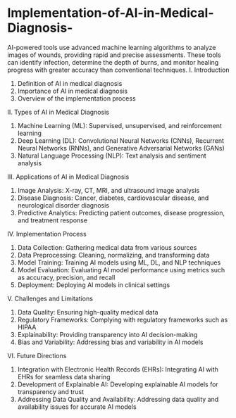 # Implementation-of-AI-in-Medical-Diagnosis-
AI-powered tools use advanced machine learning algorithms to analyze images of wounds, providing rapid and precise assessments. These tools can identify infection, determine the depth of burns, and monitor healing progress with greater accuracy than conventional techniques.
I. Introduction
1. Definition of AI in medical diagnosis
2. Importance of AI in medical diagnosis
3. Overview of the implementation process

II. Types of AI in Medical Diagnosis
1. Machine Learning (ML): Supervised, unsupervised, and reinforcement learning
2. Deep Learning (DL): Convolutional Neural Networks (CNNs), Recurrent Neural Networks (RNNs), and Generative Adversarial Networks (GANs)
3. Natural Language Processing (NLP): Text analysis and sentiment analysis

III. Applications of AI in Medical Diagnosis
1. Image Analysis: X-ray, CT, MRI, and ultrasound image analysis
2. Disease Diagnosis: Cancer, diabetes, cardiovascular disease, and neurological disorder diagnosis
3. Predictive Analytics: Predicting patient outcomes, disease progression, and treatment response

IV. Implementation Process
1. Data Collection: Gathering medical data from various sources
2. Data Preprocessing: Cleaning, normalizing, and transforming data
3. Model Training: Training AI models using ML, DL, and NLP techniques
4. Model Evaluation: Evaluating AI model performance using metrics such as accuracy, precision, and recall
5. Deployment: Deploying AI models in clinical settings

V. Challenges and Limitations
1. Data Quality: Ensuring high-quality medical data
2. Regulatory Frameworks: Complying with regulatory frameworks such as HIPAA
3. Explainability: Providing transparency into AI decision-making
4. Bias and Variability: Addressing bias and variability in AI models

VI. Future Directions
1. Integration with Electronic Health Records (EHRs): Integrating AI with EHRs for seamless data sharing
2. Development of Explainable AI: Developing explainable AI models for transparency and trust
3. Addressing Data Quality and Availability: Addressing data quality and availability issues for accurate AI models
